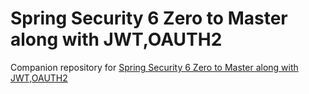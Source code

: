# Spring Security 6 Zero to Master along with JWT,OAUTH2
Companion repository for [Spring Security 6 Zero to Master along with JWT,OAUTH2](https://www.udemy.com/course/spring-security-zero-to-master)

